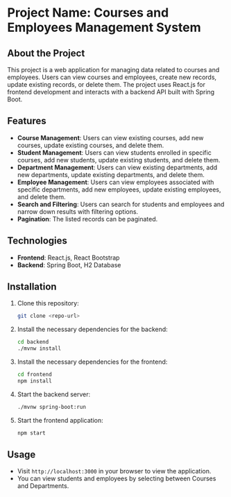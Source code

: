 # Project Name: Courses and Employees Management System

## About the Project
This project is a web application for managing data related to courses and employees. Users can view courses and employees, create new records, update existing records, or delete them. The project uses React.js for frontend development and interacts with a backend API built with Spring Boot.

## Features
- **Course Management**: Users can view existing courses, add new courses, update existing courses, and delete them.
- **Student Management**: Users can view students enrolled in specific courses, add new students, update existing students, and delete them.
- **Department Management**: Users can view existing departments, add new departments, update existing departments, and delete them.
- **Employee Management**: Users can view employees associated with specific departments, add new employees, update existing employees, and delete them.
- **Search and Filtering**: Users can search for students and employees and narrow down results with filtering options.
- **Pagination**: The listed records can be paginated.

## Technologies
- **Frontend**: React.js, React Bootstrap
- **Backend**: Spring Boot, H2 Database

## Installation
1. Clone this repository:
   ```bash
   git clone <repo-url>
   ```

2. Install the necessary dependencies for the backend:
   ```bash
   cd backend
   ./mvnw install
   ```

3. Install the necessary dependencies for the frontend:
   ```bash
   cd frontend
   npm install
   ```

4. Start the backend server:
   ```bash
   ./mvnw spring-boot:run
   ```

5. Start the frontend application:
   ```bash
   npm start
   ```

## Usage
- Visit `http://localhost:3000` in your browser to view the application.
- You can view students and employees by selecting between Courses and Departments.
